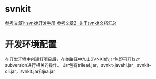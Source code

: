 # svnkit
[参考文章1: svnkit开发手册](https://blog.csdn.net/bfhx1314/article/details/17072517)
[参考文章2: 关于svnkit文档汇总](https://blog.csdn.net/huxiutao/article/details/90480662)
# 开发环境配置
在开发环境中创建好项目后，在类路径中加上SVNKit的jar包即可开始对subversion进行相关的操作。
Jar包有trilead.jar，svnkit-javahl.jar，svnkit-cli.jar，svnkit.jar和jna.jar